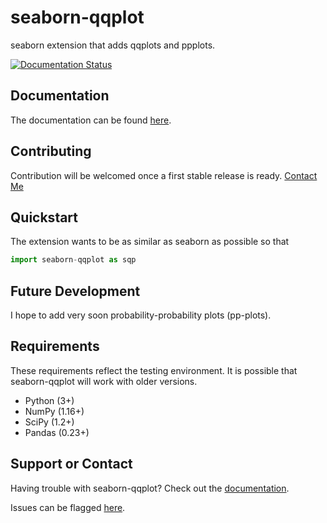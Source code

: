 # seaborn-qqplot

seaborn extension that adds qqplots and ppplots.

[![Documentation Status](https://readthedocs.org/projects/seaborn-qqplot/badge/?version=latest)](https://seaborn-qqplot.readthedocs.io/en/latest/?badge=latest)
   


## Documentation

The documentation can be found [here](http://seaborn-qqplot.readthedocs.io/en/latest/).

## Contributing

Contribution will be welcomed once a first stable release is ready. [Contact Me](mailto@corneille.r.j@gmail.com)


## Quickstart

The extension wants to be as similar as seaborn as possible so that 

```python
import seaborn-qqplot as sqp
```





## Future Development

I hope to add very soon probability-probability plots (pp-plots).

## Requirements

These requirements reflect the testing environment.  It is possible
that seaborn-qqplot will work with older versions.

* Python (3+)
* NumPy (1.16+)
* SciPy (1.2+)
* Pandas (0.23+)

## Support or Contact

Having trouble with seaborn-qqplot? Check out the [documentation](http://seaborn-qqplot.readthedocs.io/en/latest/).

Issues can be flagged [here](https://github.com/ronsenbergVI/seaborn-qqplot/issues).
